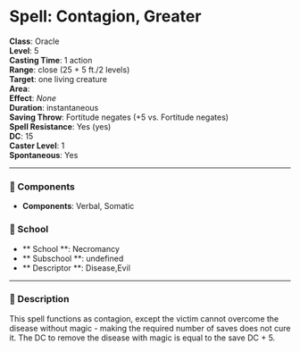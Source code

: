 
# Spell: Contagion, Greater
**Class**: Oracle  
**Level**: 5  
**Casting Time**: 1 action  
**Range**: close (25 + 5 ft./2 levels)  
**Target**: one living creature  
**Area**:   
**Effect**: _None_  
**Duration**: instantaneous  
**Saving Throw**: Fortitude negates (+5 vs. Fortitude negates)  
**Spell Resistance**: Yes (yes)  
**DC**: 15  
**Caster Level**: 1  
**Spontaneous**: Yes

---

### 🔮 Components
- **Components**: Verbal, Somatic

### 🏫 School
- ** School **: Necromancy
- ** Subschool **: undefined
- ** Descriptor **: Disease,Evil
---

### 📜 Description
This spell functions as contagion, except the victim cannot overcome the disease without magic - making the required number of saves does not cure it. The DC to remove the disease with magic is equal to the save DC + 5.
